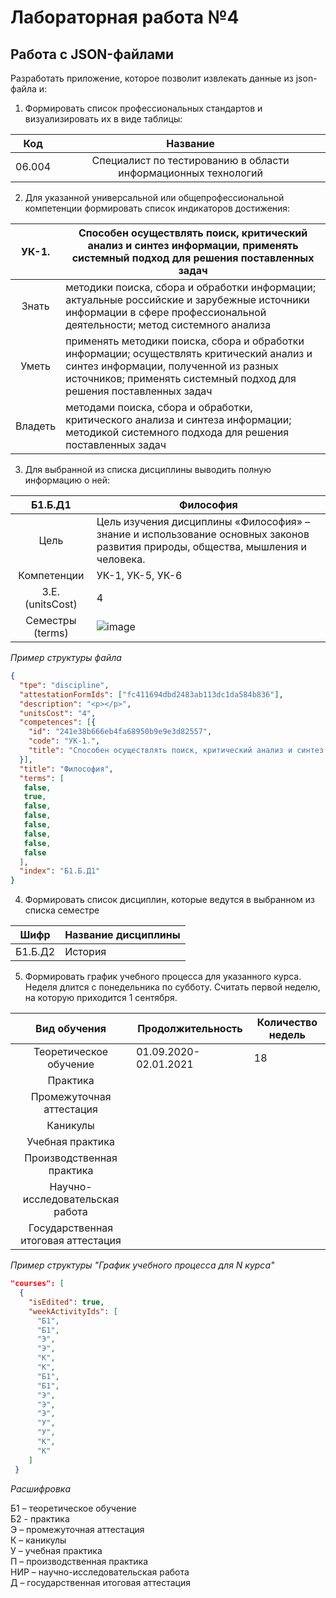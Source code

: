 # Лабораторная работа №4

## Работа с JSON-файлами

Разработать приложение, которое позволит извлекать данные из 
json-файла и:

1. Формировать список профессиональных стандартов и визуализировать их в виде таблицы:
   
| **Код** |                          **Название**                          |
|:-------:|:--------------------------------------------------------------:|
|  06.004 | Специалист по тестированию в области информационных технологий |

2. Для указанной универсальной или общепрофессиональной компетенции формировать список индикаторов достижения:

|  УК-1.  | Способен осуществлять поиск, критический анализ и синтез информации, применять системный подход для решения поставленных задач                                                                           |
|:-------:|----------------------------------------------------------------------------------------------------------------------------------------------------------------------------------------------------------|
|  Знать  | методики поиска, сбора и обработки информации; актуальные российские и зарубежные источники информации в сфере профессиональной деятельности; метод системного анализа                                   |
| Уметь   | применять методики поиска, сбора и обработки информации; осуществлять критический анализ и синтез информации, полученной из разных источников; применять системный подход для решения поставленных задач |
| Владеть | методами поиска, сбора и обработки, критического анализа и синтеза информации; методикой системного подхода для решения поставленных задач                                                               |

3. Для выбранной из списка дисциплины выводить полную информацию о ней:

|      Б1.Б.Д1     | Философия                                                                                                                       |
|:----------------:|---------------------------------------------------------------------------------------------------------------------------------|
|       Цель       | Цель изучения дисциплины «Философия» – знание и использование основных законов развития природы, общества, мышления и человека. |
| Компетенции      | УК-1, УК-5, УК-6                                                                                                                |
| З.Е. (unitsCost) | 4                                                                                                                               |
| Семестры (terms) | ![image](https://github.com/user-attachments/assets/4e139153-08ef-4015-a348-bc978f076fb0)                                       |_

*Пример структуры файла*

```json
{
  "tpe": "discipline",
  "attestationFormIds": ["fc411694dbd2483ab113dc1da584b836"],
  "description": "<p></p>",
  "unitsCost": "4",
  "competences": [{
    "id": "241e38b666eb4fa68950b9e9e3d82557",
    "code": "УК-1.",
    "title": "Способен осуществлять поиск, критический анализ и синтез информации, применять системный подход для решения поставленных задач"
  }],
  "title": "Философия",
  "terms": [
   false,
   true,
   false,
   false,
   false,
   false,
   false,
   false
  ],
  "index": "Б1.Б.Д1"
}
```

4.  Формировать список дисциплин, которые ведутся в выбранном из списка семестре

| **Шифр** | **Название дисциплины** |
|:--------:|-------------------------|
| Б1.Б.Д2  | История                 |

5. Формировать график учебного процесса для указанного курса. Неделя длится с понедельника по субботу. Считать первой неделю, на которую приходится 1 сентября.

|           **Вид обучения**          | **Продолжительность** | **Количество недель** |
|:-----------------------------------:|-----------------------|-----------------------|
| Теоретическое обучение              | 01.09.2020-02.01.2021 | 18                    |
| Практика                            |                       |                       |
| Промежуточная аттестация            |                       |                       |
| Каникулы                            |                       |                       |
| Учебная практика                    |                       |                       |
| Производственная практика           |                       |                       |
| Научно-исследовательская работа     |                       |                       |
| Государственная итоговая аттестация |                       |                       |

*Пример структуры "График учебного процесса для N курса"*

```json
"courses": [
  {
    "isEdited": true,
    "weekActivityIds": [
      "Б1",
      "Б1",
      "Э",
      "Э",
      "К",
      "К",
      "Б1",
      "Б1",
      "Э",
      "Э",
      "Э",
      "У",
      "У",
      "К",
      "К"
    ]
 }
```
*Расшифровка*

Б1 – теоретическое обучение\
Б2 - практика\
Э – промежуточная аттестация\
К – каникулы\
У – учебная практика\
П – производственная практика\
НИР – научно-исследовательская работа\
Д – государственная итоговая аттестация
